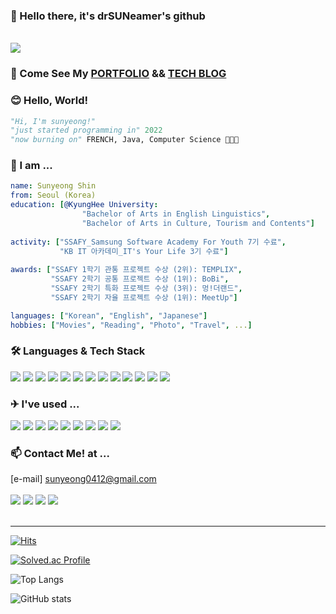 ### 🌈 Hello there, it's drSUNeamer's github 

<br>
<img src="https://c.tenor.com/X4i9UfhS69QAAAAC/ed-cowboy.gif">

### 🚀 Come See My <a href="https://drsuneamer.notion.site/drsuneamer/Portfolio-drsuneamer-a11d905574eb462ab1635c4df5427d35">PORTFOLIO</a> && <a href="https://drsuneamer.tistory.com">TECH BLOG</a>

### 😊 Hello, World!
```python
"Hi, I'm sunyeong!"
"just started programming in" 2022
"now burning on" FRENCH, Java, Computer Science 👩🏻‍💻
```



### 💬 I am ...
```yaml
name: Sunyeong Shin
from: Seoul (Korea)
education: [@KyungHee University:
                "Bachelor of Arts in English Linguistics", 
                "Bachelor of Arts in Culture, Tourism and Contents"]
                
activity: ["SSAFY_Samsung Software Academy For Youth 7기 수료",
           "KB IT 아카데미_IT's Your Life 3기 수료"]
          
awards: ["SSAFY 1학기 관통 프로젝트 수상 (2위): TEMPLIX", 
         "SSAFY 2학기 공통 프로젝트 수상 (1위): BoBi",
         "SSAFY 2학기 특화 프로젝트 수상 (3위): 멍!더랜드",
         "SSAFY 2학기 자율 프로젝트 수상 (1위): MeetUp"]

languages: ["Korean", "English", "Japanese"]
hobbies: ["Movies", "Reading", "Photo", "Travel", ...]
```
### 🛠 Languages & Tech Stack
<img src="https://img.shields.io/badge/python-3776AB?style=for-the-badge&logo=python&logoColor=white"> <img src="https://img.shields.io/badge/django-092E20?style=for-the-badge&logo=django&logoColor=white"> <img src="https://img.shields.io/badge/css-1572B6?style=for-the-badge&logo=css3&logoColor=white"> <img src="https://img.shields.io/badge/html5-E34F26?style=for-the-badge&logo=html5&logoColor=white"> <img src="https://img.shields.io/badge/bootstrap-7952B3?style=for-the-badge&logo=bootstrap&logoColor=white"> <img src="https://img.shields.io/badge/javascript-F7DF1E?style=for-the-badge&logo=javascript&logoColor=black"> <img src="https://img.shields.io/badge/react-61DAFB?style=for-the-badge&logo=react&logoColor=black"> <img src="https://img.shields.io/badge/node.js-339933?style=for-the-badge&logo=Node.js&logoColor=white">  <img src="https://img.shields.io/badge/fontawesome-339AF0?style=for-the-badge&logo=fontawesome&logoColor=white">  <img src="https://img.shields.io/badge/sqlite-003B57?style=for-the-badge&logo=fontawesome&logoColor=white"> <img src="https://img.shields.io/badge/mysql-4479A1?style=for-the-badge&logo=mysql&logoColor=white"> <img src="https://img.shields.io/badge/typescript-3178C6?style=for-the-badge&logo=typescript&logoColor=white"> <img src="https://img.shields.io/badge/java-007396?style=for-the-badge&logo=java&logoColor=white">


### ✈ I've used ...
<img src="https://img.shields.io/badge/git-F05032?style=for-the-badge&logo=git&logoColor=white"> <img src="https://img.shields.io/badge/github-181717?style=for-the-badge&logo=github&logoColor=white"> <img src="https://img.shields.io/badge/gitlab-FC6D26?style=for-the-badge&logo=gitlab&logoColor=white">  <img src="https://img.shields.io/badge/amazonaws-232F3E?style=for-the-badge&logo=amazonaws&logoColor=white"> <img src="https://img.shields.io/badge/firebase-FFCA28?style=for-the-badge&logo=firebase&logoColor=white"> <img src="https://img.shields.io/badge/jirasoftware-0052CC?style=for-the-badge&logo=jirasoftware&logoColor=white">   <img src="https://img.shields.io/badge/Figma-F24E1E?style=for-the-badge&logo=figma&logoColor=white">
  <img src="https://img.shields.io/badge/Notion-000000?style=for-the-badge&logo=notion&logoColor=white"> <img src="https://img.shields.io/badge/oracle-F80000?style=for-the-badge&logo=oracle&logoColor=white"> 

### 📫 Contact Me! at ...
[e-mail] sunyeong0412@gmail.com
<br>
<br>
<a href="https://drsuneamer.tistory.com/"><img src="https://img.shields.io/badge/Tistory-004E81?style=for-the-badge&logo=tvtime&logoColor=white&link=https://drsuneamer.tistory.com/"></a>
<a href="https://blog.naver.com/cactusity/"><img src="https://img.shields.io/badge/-Blog-83B81A?style=for-the-badge&logo=naver&logoColor=white&link=https://blog.naver.com/cactusity/"></a>
<a href="https://www.instagram.com/drsuneamer/"><img src="https://img.shields.io/badge/Instagram-E4405F?style=for-the-badge&logo=instagram&logoColor=white&link=https://www.instagram.com/drsuneamer/"></a>
<a href="https://www.instagram.com/hello_young12/"><img src="https://img.shields.io/badge/Instagram-CD5C5C?style=for-the-badge&logo=instagram&logoColor=white&link=https://www.instagram.com/hello_young12/"></a>
<br>
<br>
<hr>

[![Hits](https://hits.seeyoufarm.com/api/count/incr/badge.svg?url=https%3A%2F%2Fgithub.com%2Fdrsuneamer&count_bg=%23151202&title_bg=%23555555&icon=&icon_color=%230A0A0A&title=hits&edge_flat=false)](https://hits.seeyoufarm.com)


[![Solved.ac Profile](http://mazassumnida.wtf/api/v2/generate_badge?boj=sunyeong0412)](https://solved.ac/sunyeong0412/)

![Top Langs](https://github-readme-stats.vercel.app/api/top-langs/?username=drsuneamer&layout=compact&theme=great-gatsby)

![GitHub stats](https://github-readme-stats.vercel.app/api?username=drsuneamer&show_icons=true&theme=great-gatsby)

<!--
**drsuneamer/drsuneamer** is a ✨ _special_ ✨ repository because its `README.md` (this file) appears on your GitHub profile.

Here are some ideas to get you started:

- 🔭 I’m currently working on ...
- 🌱 I’m currently learning ...
- 👯 I’m looking to collaborate on ...
- 🤔 I’m looking for help with ...
- 💬 Ask me about ...
- 📫 How to reach me: ...
- 😄 Pronouns: ...
- ⚡ Fun fact: ...

for badge: https://cocoon1787.tistory.com/689

<img src="https://img.shields.io/badge/linux-FCC624?style=for-the-badge&logo=linux&logoColor=black">

-->
